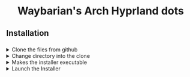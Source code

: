 <div align="center">
	<h1> Waybarian's Arch Hyprland dots </h1>
	<h3></h3>
</div>

<div align="left">
	<h2> Installation</h2>
	<h3></h3>
</div>

<details>
	<summary> Clone the files from github </summary>
	
	```bash
	git clone https://github.com/waybarian/arch-hyprland.git
	```
</details>

<details>
	<summary> Change directory into the clone </summary>

	```bash
	cd arch-hyprland
	```
</details>

<details>
	<summary> Makes the installer executable </summary>
	
	```bash
	chmod +x install.sh
	```
</details>

<details>
	<summary> Launch the Installer </summary>
	
	```bash
	./install.sh
	```
</details>
